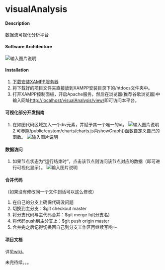 # visualAnalysis

#### Description
数据流可视化分析平台

#### Software Architecture
![输入图片说明](https://images.gitee.com/uploads/images/2018/1123/100828_73209334_2141312.jpeg "实验室时间序列可视化分析平台.jpg")

#### Installation

1. [下载安装XAMPP服务器](http://note.youdao.com/noteshare?id=611a754774eb730c5f730cc3bcbadb32)
2. 将下载好的项目文件夹直接放到XAMPP安装目录下的/htdocs文件夹中。
3. 打开XAMPP控制面板，开启Apache服务，然后在浏览器(推荐谷歌浏览器)中输入网址[http://localhost/visualAnalysis/view/](http://localhost/visualAnalysis/view/)即可访问本平台。

#### 可视化部分开发指南
1. 在如图代码区域加入一个div元素，并赋予其一个唯一的id。
![输入图片说明](https://images.gitee.com/uploads/images/2018/1121/224151_e476a838_2141312.png "屏幕快照 2018-11-21 22.40.31.png")
2.可参照/public/custom/charts/charts.js内showGraph()函数自定义自己的函数。
![输入图片说明](https://images.gitee.com/uploads/images/2018/1113/164407_c7855f2e_2141312.png "屏幕快照 2018-11-13 16.42.22.png")

#### 数据访问
1. 如果节点状态为“运行结束时”，点击该节点则访问该节点对应的数据（即可进行可视化显示）。
![输入图片说明](https://images.gitee.com/uploads/images/2018/1119/200727_43ed3be3_2141312.png "屏幕快照 2018-11-19 20.06.25.png")

#### 合并代码
（如果没有修改同一个文件到话可以这么修改）
1. 在自己的分支上确保代码没问题
2. 切换到主分支：$git checkout master
3. 将分支代码与主代码合并：$git merge fql(分支名)
4. 将代码push到主分支上：$git push origin master
5. 合并完之后记得切换回自己到分支工作区再继续写哟～

#### 项目文档
详见[wiki](https://gitee.com/DSM_fudan/visualAnalysis/wikis/%E8%8A%82%E7%82%B9%E9%85%8D%E7%BD%AE%E6%96%87%E4%BB%B6%E8%AF%B4%E6%98%8E?sort_id=1037802)。

未完待续。。。
